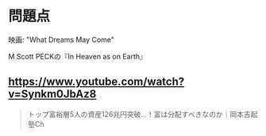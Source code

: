 # 問題点

映画: "What Dreams May Come"

M Scott PECKの『In Heaven as on Earth』

## https://www.youtube.com/watch?v=Synkm0JbAz8

> トップ富裕層5人の資産126兆円突破…！富は分配すべきなのか｜岡本吉起塾Ch 
